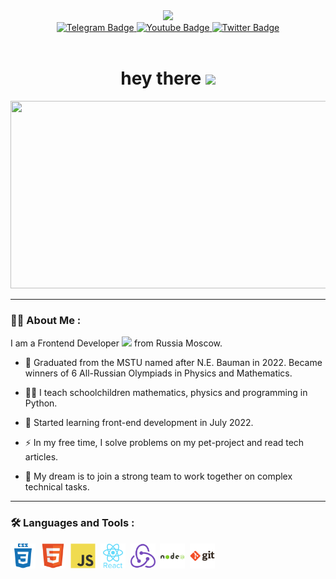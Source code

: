 <div id="header" align="center">
  <img src="https://media.giphy.com/media/SHjOSDkKZ18qOHA5B5/giphy.gif" width="100"/>
</div>
<div id="badges" align="center">
  <a href="https://t.me/k0lkl">
    <img src="https://img.shields.io/badge/telegram-9cf?style=for-the-badge&logo=Telegram&logoColor=white" alt="Telegram Badge"/>
  </a>
  <a href="https://instagram.com/k0lkl?igshid=MzRlODBiNWFlZA==">
    <img src="https://img.shields.io/badge/Instagram-ff69b4?style=for-the-badge&logo=Instagram&logoColor=white" alt="Youtube Badge"/>
  </a>
  <a href="https://vk.com/olegovichm">
    <img src="https://img.shields.io/badge/%D0%92%D0%BA%D0%BE%D0%BD%D1%82%D0%B0%D0%BA%D1%82%D0%B5-blue?style=for-the-badge&logo=Vk&logoColor=white" alt="Twitter Badge"/>
  </a>
</div>
<div align="center" >
<img src="https://komarev.com/ghpvc/?username=Derevynko&style=flat-square&color=blue" alt=""/>
</div>
<div align="center">
<h1>
  hey there
  <img src="https://media.giphy.com/media/hvRJCLFzcasrR4ia7z/giphy.gif" width="30px"/>
</h1>
</div>
<div align="center">
  <img src="https://media.giphy.com/media/L8K62iTDkzGX6/giphy.gif" width="600" height="300"/>
</div>

---

### :man_technologist: About Me :
I am a Frontend Developer <img src="https://media.giphy.com/media/M9gbBd9nbDrOTu1Mqx/giphy.gif" width="30"> from Russia Moscow.
- :telescope: Graduated from the MSTU named after N.E. Bauman in 2022. Became winners of 6 All-Russian Olympiads in Physics and Mathematics.
- :man_teacher: I teach schoolchildren mathematics, physics and programming in Python.
- :seedling: Started learning front-end development in July 2022.
- :zap: In my free time, I solve problems on my pet-project and read tech articles.

- :angel: My dream is to join a strong team to work together on complex technical tasks.

 ---

### :hammer_and_wrench: Languages and Tools :
<div>
 <img src="https://github.com/devicons/devicon/blob/master/icons/css3/css3-plain-wordmark.svg"  title="CSS3" alt="CSS" width="40" height="40"/>&nbsp;
  <img src="https://github.com/devicons/devicon/blob/master/icons/html5/html5-original.svg" title="HTML5" alt="HTML" width="40" height="40"/>&nbsp;
  <img src="https://github.com/devicons/devicon/blob/master/icons/javascript/javascript-original.svg" title="JavaScript" alt="JavaScript" width="40" height="40"/>&nbsp;
  <img src="https://github.com/devicons/devicon/blob/master/icons/react/react-original-wordmark.svg" title="React" alt="React" width="40" height="40"/>&nbsp;
  <img src="https://github.com/devicons/devicon/blob/master/icons/redux/redux-original.svg" title="Redux" alt="Redux " width="40" height="40"/>&nbsp;
  <img src="https://github.com/devicons/devicon/blob/master/icons/nodejs/nodejs-original-wordmark.svg" title="NodeJS" alt="NodeJS" width="40" height="40"/>&nbsp;
  <img src="https://github.com/devicons/devicon/blob/master/icons/git/git-original-wordmark.svg" title="Git" **alt="Git" width="40" height="40"/>
</div>


